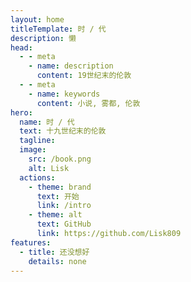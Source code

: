 ```yaml
---
layout: home
titleTemplate: 时 / 代
description: 懒
head:
  - - meta
    - name: description
      content: 19世纪末的伦敦
  - - meta
    - name: keywords
      content: 小说, 雾都, 伦敦
hero:
  name: 时 / 代
  text: 十九世纪末的伦敦
  tagline: 
  image:
    src: /book.png
    alt: Lisk
  actions:
    - theme: brand
      text: 开始
      link: /intro
    - theme: alt
      text: GitHub
      link: https://github.com/Lisk809
features:
  - title: 还没想好
    details: none
---
```


